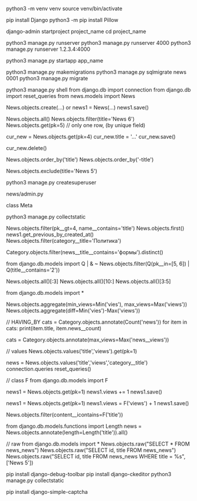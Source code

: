 python3 -m venv venv
source venv/bin/activate

pip install Django
python3 -m pip install Pillow

django-admin startproject project_name
cd project_name


python3 manage.py runserver
python3 manage.py runserver 4000
python3 manage.py runserver 1.2.3.4:4000

python3 manage.py startapp app_name

python3 manage.py makemigrations
python3 manage.py sqlmigrate news 0001
python3 manage.py migrate

python3 manage.py shell
from django.db import connection
from django.db import reset_queries
from news.models import News

News.objects.create(...)   or
news1 = News(...)
news1.save()

News.objects.all()
News.objects.filter(title='News 6')
News.objects.get(pk=5) // only one row, (by unique field)

cur_new = News.objects.get(pk=4)
cur_new.title = '...'
cur_new.save()

cur_new.delete()

News.objects.order_by('title')
News.objects.order_by('-title')

News.objects.exclude(title='News 5')

python3 manage.py createsuperuser

news/admin.py

class Meta

python3 manage.py collectstatic

News.objects.filter(pk__gt=4, name__contains='title')
News.objects.first()
news1.get_previous_by_created_at()
News.objects.filter(category__title='Политика')

Category.objects.filter(news__title__contains='формы').distinct()

from django.db.models import Q
| & ~
News.objects.filter(Q(pk__in=[5, 6]) | Q(title__contains='2'))

News.objects.all()[:3]
News.objects.all()[10:]
News.objects.all()[3:5]

from django.db.models import *

News.objects.aggregate(min_views=Min('vies'), max_views=Max('views'))
News.objects.aggregate(diff=Min('vies')-Max('views'))

// HAVING_BY
cats = Category.objects.annotate(Count('news'))
for item in cats:
    print(item.title, item.news__count)

cats = Category.objects.annotate(max_views=Max('news__views'))

// values
News.objects.values('title','views').get(pk=1)

news = News.objects.values('title','views','category__title')
connection.queries
reset_queries()

// class F
from django.db.models import F

news1 = News.objects.get(pk=1)
news1.views += 1
news1.save()

news1 = News.objects.get(pk=1)
news1.views = F('views') + 1
news1.save()

News.objects.filter(content__icontains=F('title'))

from django.db.models.functions import Length
news = News.objects.annotate(length=Length('title')).all()

// raw
from django.db.models import *
News.objects.raw("SELECT * FROM news_news")
News.objects.raw("SELECT id, title FROM news_news")
News.objects.raw("SELECT id, title FROM news_news WHERE title = %s", ['News 5'])

pip install django-debug-toolbar
pip install django-ckeditor
python3 manage.py collectstatic

pip install django-simple-captcha
